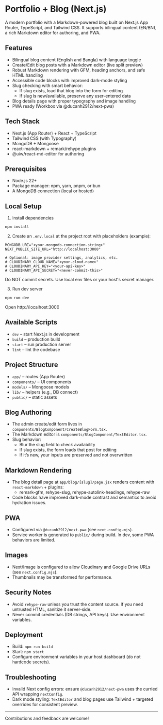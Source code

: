 # Portfolio + Blog (Next.js)

A modern portfolio with a Markdown-powered blog built on Next.js App Router, TypeScript, and Tailwind CSS. It supports bilingual content (EN/BN), a rich Markdown editor for authoring, and PWA.

## Features

- Bilingual blog content (English and Bangla) with language toggle
- Create/Edit blog posts with a Markdown editor (live split preview)
- Robust Markdown rendering with GFM, heading anchors, and safe HTML handling
- Accessible code blocks with improved dark-mode styling
- Slug checking with smart behavior:
  - If slug exists, load that blog into the form for editing
  - If slug is new/available, preserve any user-entered data
- Blog details page with proper typography and image handling
- PWA ready (Workbox via @ducanh2912/next-pwa)

## Tech Stack

- Next.js (App Router) + React + TypeScript
- Tailwind CSS (with Typography)
- MongoDB + Mongoose
- react-markdown + remark/rehype plugins
- @uiw/react-md-editor for authoring

## Prerequisites

- Node.js 22+
- Package manager: npm, yarn, pnpm, or bun
- A MongoDB connection (local or hosted)

## Local Setup

1) Install dependencies

```bash
npm install
```

2) Create an `.env.local` at the project root with placeholders (example):

```env
MONGODB_URI="<your-mongodb-connection-string>"
NEXT_PUBLIC_SITE_URL="http://localhost:3000"

# Optional: image provider settings, analytics, etc.
# CLOUDINARY_CLOUD_NAME="<your-cloud-name>"
# CLOUDINARY_API_KEY="<your-api-key>"
# CLOUDINARY_API_SECRET="<never-commit-this>"
```

Do NOT commit secrets. Use local env files or your host's secret manager.

3) Run dev server

```bash
npm run dev

```

Open http://localhost:3000

## Available Scripts

- `dev` – start Next.js in development
- `build` – production build
- `start` – run production server
- `lint` – lint the codebase

## Project Structure

- `app/` – routes (App Router)
- `components/` – UI components
- `models/` – Mongoose models
- `lib/` – helpers (e.g., DB connect)
- `public/` – static assets

## Blog Authoring

- The admin create/edit form lives in `components/BlogComponent/CreateBlogForm.tsx`.
- The Markdown editor is `components/BlogComponent/TextEditor.tsx`.
- Slug behavior:
  - Blur the slug field to check availability
  - If slug exists, the form loads that post for editing
  - If it’s new, your inputs are preserved and not overwritten

## Markdown Rendering

- The blog detail page at `app/blog/[slug]/page.jsx` renders content with `react-markdown` + plugins:
  - remark-gfm, rehype-slug, rehype-autolink-headings, rehype-raw
- Code blocks have improved dark-mode contrast and semantics to avoid hydration issues.

## PWA

- Configured via `@ducanh2912/next-pwa` (see `next.config.mjs`).
- Service worker is generated to `public/` during build. In dev, some PWA behaviors are limited.

## Images

- Next/Image is configured to allow Cloudinary and Google Drive URLs (see `next.config.mjs`).
- Thumbnails may be transformed for performance.

## Security Notes

- Avoid `rehype-raw` unless you trust the content source. If you need untrusted HTML, sanitize it server-side.
- Never commit credentials (DB strings, API keys). Use environment variables.

## Deployment

- Build: `npm run build`
- Start: `npm start`
- Configure environment variables in your host dashboard (do not hardcode secrets).

## Troubleshooting

- Invalid Next config errors: ensure `@ducanh2912/next-pwa` uses the curried API wrapping `nextConfig`.
- Dark mode styling: `TextEditor` and blog pages use Tailwind + targeted overrides for consistent preview.

---

Contributions and feedback are welcome!
